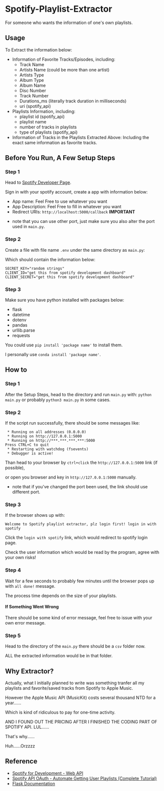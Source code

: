 # Spotify-Playlist-Extractor
For someone who wants the information of one's own playlists.

## Usage
To Extract the information below:

- Information of Favorite Tracks/Episodes, including:
    - Track Name
    - Artists Name (could be more than one artist)
    - Artists Type
    - Album Type
    - Album Name
    - Disc Number
    - Track Number
    - Durations_ms (literally track duration in milliseconds)
    - uri (spotify_api)
- Playlists Information, including: 
    - playlist id (spotify_api)
    - playlist name
    - number of tracks in playlists
    - type of playlists (spotify_api)
- Information of Tracks in the Playlists Extracted Above:
    Including the exact same information as favorite tracks.

## Before You Run, A Few Setup Steps
### Step 1
Head to [Spotify Developer Page](https://developer.spotify.com/).

Sign in with your spotify account, create a app with information below:

- App name: Feel Free to use whatever you want
- App Description: Feel Free to fill in whatever you want
- Redirect URIs: `http://localhost:5000/callback` **IMPORTANT**

* note that you can use other port, just make sure you also alter the port used in `main.py`.


### Step 2
Create a file with file name `.env` under the same directory as `main.py`:

Which should contain the information below:
```
SECRET_KEY="random strings"
CLIENT_ID="get this from spotify development dashboard"
CLIENT_SECRET="get this from spotify development dashboard"
```

### Step 3
Make sure you have python installed with packages below:
- flask
- datetime
- dotenv
- pandas
- urllib.parse
- requests

You could use `pip install 'package name'` to install them.

I personally use `conda install 'package name'`.

## How to
### Step 1
After the Setup Steps, head to the directory and run `main.py` with:
```python main.py```
or probably `python3 main.py` in some cases.

### Step 2
If the script run successfully, there should be some messages like:
```
 * Running on all addresses (0.0.0.0)
 * Running on http://127.0.0.1:5000
 * Running on http://***.***.***.***:5000
Press CTRL+C to quit
 * Restarting with watchdog (fsevents)
 * Debugger is active!
```
Than head to your browser by `ctrl+click` the `http://127.0.0.1:5000` link (if possible),

or open you browser and key in `http://127.0.0.1:5000` manually.

* note that if you've changed the port been used, the link should use different port.

### Step 3
If the browser shows up with:

`Welcome to Spotify playlist extractor, plz login first! login in with spotify`

Click the `login with spotify` link, which would redirect to spotify login page.

Check the user information which would be read by the program, agree with your own risks!

### Step 4
Wait for a few seconds to probably few minutes until the browser pops up with `all done!` message.

The process time depends on the size of your playlists.

#### If Something Went Wrong
There should be some kind of error message, feel free to issue with your own error message.

### Step 5
Head to the directory of the `main.py` there should be a `csv` folder now.

ALL the extracted information would be in that folder.

## Why Extractor?
Actually, what I initially planned to write was something tranfer all my playlists and favorite/saved tracks from Spotify to Apple Music.

However the Apple Music API (MusicKit) costs several thousand NTD for a year......

Which is kind of ridiculous to pay for one-time activity.

AND I FOUND OUT THE PRICING AFTER I FINISHED THE CODING PART OF SPOTIFY API. LUL......

That's why......

Huh......Orzzzz

## Reference
- [Spotify for Development - Web API](https://developer.spotify.com/documentation/web-api)
- [Spotify API OAuth - Automate Getting User Playlists (Complete Tutorial)](https://youtu.be/olY_2MW4Eik?feature=shared)
- [Flask Documentation](https://flask.palletsprojects.com/en/2.3.x/)